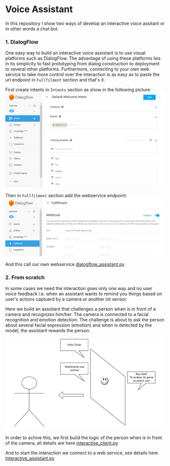 # Voice Assistant
In this repository I show two ways of develop an interactive voice assitant or in other words a chat bot.

### 1. DialogFlow
One easy way to build an interactive voice assistant is to use visual platforms such as DialogFlow. The advantage of using these platforms lies in its simplicity to fast prototyping from dialog construction to deployment to several other platforms. Furthermore, connecting to your own web service to take more control over the interaction is as easy as to paste the url endpoint in `Fullfilment` section and that's it.

First create intents in `Intents` section as show in the following picture:
![alt text](resources/Dialogflow.png)

Then in `Fullfilment` section add the webservice endpoint:
![alt text](resources/webhook.png)

And this call our own webservice [dialogflow_assistant.py](https://github.com/jwilliamn/voice-assistant/blob/master/dialogflow_assistant.py)

### 2. From scratch
In some cases we need the interaction goes only one way and no user voice feedback i.e. when an assistant wants to remind you things based on user's actions captuerd by a camera or another iot sensor. 

Here we build an assistant that challenges a person when is in front of a camera and recognizes him/her. The camera is connected to a facial recognition and emotion detection. The challenge is about to ask the person about several facial expression (emotion) and when is detected by the model, the assistant rewards the person.

![alt text](resources/challenge.png)

In order to achive this, we first build the logic of the person when is in front of the camera, all details are here [interactive_client.py](https://github.com/jwilliamn/voice-assistant/blob/master/interactive_client.py)

And to start the interaction we connect to a web service, see details here [Interactive_assistant.py](https://github.com/jwilliamn/voice-assistant/blob/master/Interactive_assistant.py)